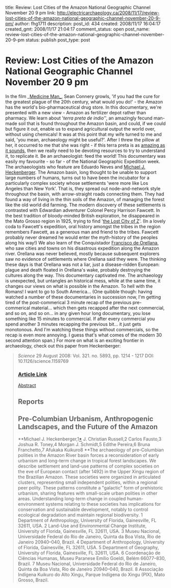 title: Review: Lost Cities of the Amazon National Geographic Channel November 20 9 pm
link: http://electricarchaeology.ca/2008/11/17/review-lost-cities-of-the-amazon-national-geographic-channel-november-20-9-pm/
author: fhg1711
description: 
post_id: 434
created: 2008/11/17 16:04:17
created_gmt: 2008/11/17 21:04:17
comment_status: open
post_name: review-lost-cities-of-the-amazon-national-geographic-channel-november-20-9-pm
status: publish
post_type: post

# Review: Lost Cities of the Amazon National Geographic Channel November 20 9 pm

In the film _[Medicine Man_](http://en.wikipedia.org/wiki/Medicine_Man_\(film\)), Sean Connery growls, 'if you had the cure for the greatest plague of the 20th century, what would you do!' - the Amazon has the world's bio-pharmaceutical drug store. In this documentary, we're presented with a new view - Amazon as fertilizer depot rather than pharmacy. We learn about '_terra preta de indio'_', an amazingly fecund man-made soil that is found throughout the Amazon basin, and could, if we could but figure it out, enable us to expand agricultural output the world over, without using chemicals! It was at this point that my wife turned to me and said, 'you mean, archaeology might be useful?'. After I threw the pillow at her, it occurred to me that she was right - if this terra preta is as [amazing as it sounds](http://discovermagazine.com/2007/apr/black-gold-of-the-amazon/article_view?b_start:int=2&-C=), then we really need to be devoting resources to try to understand it, to replicate it. Be an archaeologist: feed the world! This documentary was easily my favourite - so far - of the National Geographic Expedition week. The archaeologists who feature are Eduardo Neves and [Michael J. Heckenberger](http://www.clas.ufl.edu/users/mheckenb/). The Amazon basin, long thought to be unable to support large numbers of humans, turns out to have been the incubator for a particularly complex society whose settlements 'were more like Los Angeles than New York'. That is, they spread out node-and-network style throughout the basin, with arrow-straight roads connecting them. They had found a way of living in the thin soils of the Amazon, of managing the forest like the old world did farming. The modern discovery of these settlements is contrasted with Edwardian adventurer Colonel Percy Harrison Fawcett. In the best tradition of bloody-minded British exploration, he disappeared in the Mato Grosso region in 1925, trying to find '[the Lost City of Z](http://en.wikipedia.org/wiki/Lost_City_of_Z)'. (In a lovely coda to Fawcett's expedition, oral history amongst the tribes in the region remembers Fawcett, as a generous man and friend to the tribes. Fawcett probably never dreamed he would enter the myth-history of the peoples along his way!) We also learn of the Conquistador [Francisco de Orellana,](http://en.wikipedia.org/wiki/Francisco_de_orellana) who saw cities and towns on his disastrous expedition along the Amazon river. Orellana was never believed, mostly because subsequent explorers saw no evidence of settlements where Orellana said they were. The thinking these days is that Orellana was not a liar, just a disease-ridden European: plague and death floated in Orellana's wake, probably destroying the cultures along the way. This documentary captivated me. The archaeology is unexpected, but untangles an historical mess, while at the same time, it changes our views on what is possible in the Amazon. To hell with the Romans! I want to go to South America... (One quibble though: having watched a number of these documentaries in succession now, I'm getting tired of the post-commerical 3 minute recap of the previous pre-commerical material... which then gets recapped after the next commercial, and so on, and so on... in any given hour long documentary, you lose something like 15 minutes to commercial. If after every commercial you spend another 3 minutes recapping the previous bit... it just gets monotonous. And I'm watching these things without commercials, so the recap is even more annoying. I guess that's what comes of the modern 30 second attention span.) For more on what is an exciting frontier in archaeology, check out this paper from Heckenberger: 

> _Science_ 29 August 2008: Vol. 321. no. 5893, pp. 1214 - 1217 DOI: 10.1126/science.1159769 
> 
> ### [Article Link](http://www.sciencemag.org/cgi/content/full/321/5893/1214?ijkey=A7pIT4arhED8I&keytype=ref&siteid=sci)
> 
> [Abstract](http://www.sciencemag.org/cgi/content/abstract/321/5893/1214?ijkey=A7pIT4arhED8I&keytype=ref&siteid=sci)
> 
> ## Reports
> 
> ## Pre-Columbian Urbanism, Anthropogenic Landscapes, and the Future of the Amazon
> 
> **Michael J. Heckenberger,1[*](http://www.sciencemag.org/cgi/content/full/321/5893/1214#COR1) J. Christian Russell,2 Carlos Fausto,3 Joshua R. Toney,4 Morgan J. Schmidt,5 Edithe Pereira,6 Bruna Franchetto,7 Afukaka Kuikuro8 **The archaeology of pre-Columbian polities in the Amazon River basin forces a reconsideration of early urbanism and long-term change in tropical forest landscapes. We describe settlement and land-use patterns of complex societies on the eve of European contact (after 1492) in the Upper Xingu region of the Brazilian Amazon. These societies were organized in articulated clusters, representing small independent polities, within a regional peer polity. These patterns constitute a "galactic" form of prehistoric urbanism, sharing features with small-scale urban polities in other areas. Understanding long-term change in coupled human-environment systems relating to these societies has implications for conservation and sustainable development, notably to control ecological degradation and maintain regional biodiversity. 1 Department of Anthropology, University of Florida, Gainesville, FL 32611, USA. 2 Land-Use and Environmental Change Institute, University of Florida, Gainesville, FL 32611, USA. 3 Museu Nacional, Universidade Federal do Rio de Janeiro, Quinta da Boa Vista, Rio de Janeiro 20940–040, Brazil. 4 Department of Anthropology, University of Florida, Gainesville, FL 32611, USA. 5 Department of Geography, University of Florida, Gainesville, FL 32611, USA. 6 Coordenação de Ciências Humanas, Museu Paranese Emílio Goeldi, Belém 66077–830, Brazil. 7 Museu Nacional, Universidade Federal do Rio de Janeiro, Quinta da Boa Vista, Rio de Janeiro 20940–040, Brazil. 8 Associação Indígena Kuikuro do Alto Xingu, Parque Indígena do Xingu (PIX), Mato Grosso, Brazil.